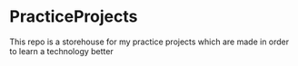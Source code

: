 # PracticeProjects

This repo is a storehouse for my practice projects which are made in order to learn a technology better
